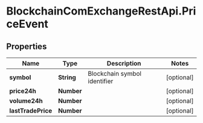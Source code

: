 # BlockchainComExchangeRestApi.PriceEvent

## Properties

Name | Type | Description | Notes
------------ | ------------- | ------------- | -------------
**symbol** | **String** | Blockchain symbol identifier | [optional] 
**price24h** | **Number** |  | [optional] 
**volume24h** | **Number** |  | [optional] 
**lastTradePrice** | **Number** |  | [optional] 


